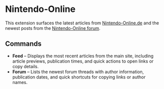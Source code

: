 # Nintendo-Online

This extension surfaces the latest articles from [Nintendo-Online.de](https://www.nintendo-online.de/) and the newest posts from the [Nintendo-Online forum](https://forum.nintendo-online.de/).

## Commands

- **Feed** – Displays the most recent articles from the main site, including article previews, publication times, and quick actions to open links or copy details.
- **Forum** – Lists the newest forum threads with author information, publication dates, and quick shortcuts for copying links or author names.
